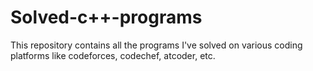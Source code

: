 # Solved-c++-programs
This repository contains all the programs I've solved on various coding platforms like codeforces, codechef, atcoder, etc.

